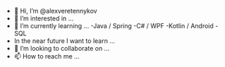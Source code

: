 - 👋 Hi, I’m @alexveretennykov
- 👀 I’m interested in ...
- 🌱 I’m currently learning ...
      -Java / Spring
      -C# / WPF
      -Kotlin / Android
      -SQL
- In the near future I want to learn ...
- 💞️ I’m looking to collaborate on ...
- 📫 How to reach me ...

<!---
alexveretennykov/alexveretennykov is a ✨ special ✨ repository because its `README.md` (this file) appears on your GitHub profile.
You can click the Preview link to take a look at your changes.
--->
